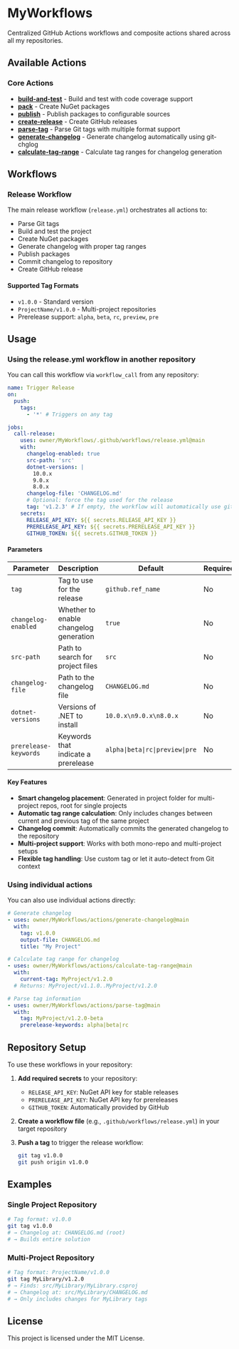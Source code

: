 # MyWorkflows
Centralized GitHub Actions workflows and composite actions shared across all my repositories.

## Available Actions

### Core Actions
- **[build-and-test](./actions/build-and-test/)** - Build and test with code coverage support
- **[pack](./actions/pack/)** - Create NuGet packages
- **[publish](./actions/publish/)** - Publish packages to configurable sources
- **[create-release](./actions/create-release/)** - Create GitHub releases
- **[parse-tag](./actions/parse-tag/)** - Parse Git tags with multiple format support
- **[generate-changelog](./actions/generate-changelog/)** - Generate changelog automatically using git-chglog
- **[calculate-tag-range](./actions/calculate-tag-range/)** - Calculate tag ranges for changelog generation

## Workflows

### Release Workflow
The main release workflow (`release.yml`) orchestrates all actions to:
- Parse Git tags
- Build and test the project
- Create NuGet packages
- Generate changelog with proper tag ranges
- Publish packages
- Commit changelog to repository
- Create GitHub release

#### Supported Tag Formats
- `v1.0.0` - Standard version
- `ProjectName/v1.0.0` - Multi-project repositories
- Prerelease support: `alpha`, `beta`, `rc`, `preview`, `pre`

## Usage

### Using the release.yml workflow in another repository

You can call this workflow via `workflow_call` from any repository:

```yaml
name: Trigger Release
on:
  push:
    tags:
      - '*' # Triggers on any tag

jobs:
  call-release:
    uses: owner/MyWorkflows/.github/workflows/release.yml@main
    with:
      changelog-enabled: true
      src-path: 'src'
      dotnet-versions: |
        10.0.x
        9.0.x
        8.0.x
      changelog-file: 'CHANGELOG.md'
      # Optional: force the tag used for the release
      tag: 'v1.2.3' # If empty, the workflow will automatically use github.ref_name
    secrets:
      RELEASE_API_KEY: ${{ secrets.RELEASE_API_KEY }}
      PRERELEASE_API_KEY: ${{ secrets.PRERELEASE_API_KEY }}
      GITHUB_TOKEN: ${{ secrets.GITHUB_TOKEN }}
```

#### Parameters

| Parameter | Description | Default | Required |
|-----------|-------------|---------|----------|
| `tag` | Tag to use for the release | `github.ref_name` | No |
| `changelog-enabled` | Whether to enable changelog generation | `true` | No |
| `src-path` | Path to search for project files | `src` | No |
| `changelog-file` | Path to the changelog file | `CHANGELOG.md` | No |
| `dotnet-versions` | Versions of .NET to install | `10.0.x\n9.0.x\n8.0.x` | No |
| `prerelease-keywords` | Keywords that indicate a prerelease | `alpha\|beta\|rc\|preview\|pre` | No |

#### Key Features
- **Smart changelog placement**: Generated in project folder for multi-project repos, root for single projects
- **Automatic tag range calculation**: Only includes changes between current and previous tag of the same project
- **Changelog commit**: Automatically commits the generated changelog to the repository
- **Multi-project support**: Works with both mono-repo and multi-project setups
- **Flexible tag handling**: Use custom tag or let it auto-detect from Git context

### Using individual actions

You can also use individual actions directly:

```yaml
# Generate changelog
- uses: owner/MyWorkflows/actions/generate-changelog@main
  with:
    tag: v1.0.0
    output-file: CHANGELOG.md
    title: "My Project"

# Calculate tag range for changelog
- uses: owner/MyWorkflows/actions/calculate-tag-range@main
  with:
    current-tag: MyProject/v1.2.0
  # Returns: MyProject/v1.1.0..MyProject/v1.2.0

# Parse tag information
- uses: owner/MyWorkflows/actions/parse-tag@main
  with:
    tag: MyProject/v1.2.0-beta
    prerelease-keywords: alpha|beta|rc
```

## Repository Setup

To use these workflows in your repository:

1. **Add required secrets** to your repository:
   - `RELEASE_API_KEY`: NuGet API key for stable releases
   - `PRERELEASE_API_KEY`: NuGet API key for prereleases  
   - `GITHUB_TOKEN`: Automatically provided by GitHub

2. **Create a workflow file** (e.g., `.github/workflows/release.yml`) in your target repository

3. **Push a tag** to trigger the release workflow:
   ```bash
   git tag v1.0.0
   git push origin v1.0.0
   ```

## Examples

### Single Project Repository
```bash
# Tag format: v1.0.0
git tag v1.0.0
# → Changelog at: CHANGELOG.md (root)
# → Builds entire solution
```

### Multi-Project Repository
```bash
# Tag format: ProjectName/v1.0.0  
git tag MyLibrary/v1.2.0
# → Finds: src/MyLibrary/MyLibrary.csproj
# → Changelog at: src/MyLibrary/CHANGELOG.md
# → Only includes changes for MyLibrary tags
```

## License

This project is licensed under the MIT License.

